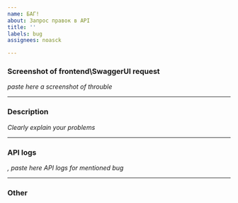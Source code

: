 ```yaml
---
name: БАГ!
about: Запрос правок в API
title: ''
labels: bug
assignees: noasck

---
```


### Screenshot of frontend\SwaggerUI request
*paste here a screenshot of throuble*

-------------------------------
### Description
*Clearly explain your problems*


--------------------------------
### API logs
*, paste here API logs for mentioned bug*


--------------------------------
### Other
